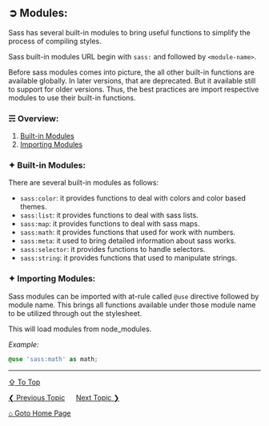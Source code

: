 ## &#10162; Modules:

Sass has several built-in modules to bring useful functions to simplify the process of compiling styles. 

Sass built-in modules URL begin with `sass:` and followed by `<module-name>`.

Before sass modules comes into picture, the all other built-in functions are available globally. In later versions, that are deprecated. But it available still to support for older versions. Thus, the best practices are import respective modules to use their built-in functions. 

### &#9780; Overview:
1. [Built-in Modules](#-built-in-modules)
2. [Importing Modules](#-importing-modules)

### &#10022; Built-in Modules:

There are several built-in modules as follows: 
- `sass:color`: it provides functions to deal with colors and color based themes.
- `sass:list`: it provides functions to deal with sass lists.
- `sass:map`: it provides functions to deal with sass maps.
- `sass:math`: it provides functions that used for work with numbers.
- `sass:meta`: it used to bring detailed information about sass works.
- `sass:selector`: it provides functions to handle selectors.
- `sass:string`: it provides functions that used to manipulate strings.


### &#10022; Importing Modules:

Sass modules can be imported with at-rule called `@use` directive followed by module name. This brings all functions available under those module name to be utilized through out the stylesheet. 

This will load modules from node_modules.

*Example:*

```scss
@use 'sass:math' as math;
```

---
[&#8682; To Top](#-modules)

[&#10094; Previous Topic](./maps-and-lists.md) &emsp; [Next Topic &#10095;](./naming-conventions.md)

[&#8962; Goto Home Page](../README.md)